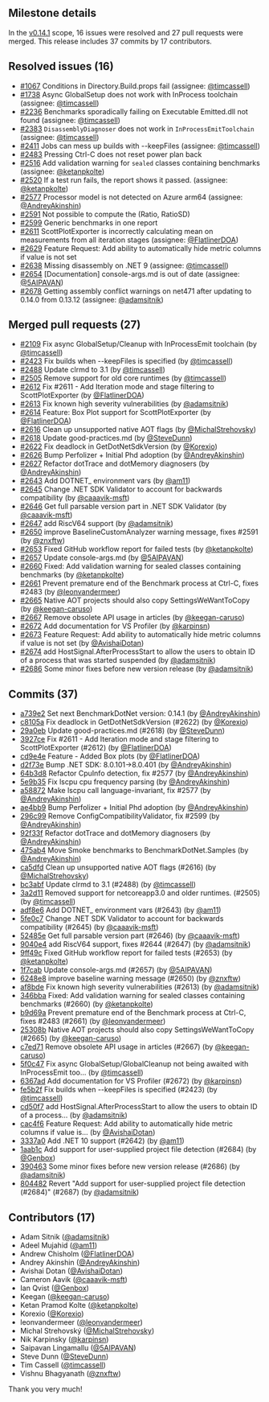 ## Milestone details

In the [v0.14.1](https://github.com/dotnet/BenchmarkDotNet/issues?q=milestone:v0.14.1) scope, 
16 issues were resolved and 27 pull requests were merged.
This release includes 37 commits by 17 contributors.

## Resolved issues (16)

* [#1067](https://github.com/dotnet/BenchmarkDotNet/issues/1067) Conditions in Directory.Build.props fail (assignee: [@timcassell](https://github.com/timcassell))
* [#1738](https://github.com/dotnet/BenchmarkDotNet/issues/1738) Async GlobalSetup does not work with InProcess toolchain (assignee: [@timcassell](https://github.com/timcassell))
* [#2236](https://github.com/dotnet/BenchmarkDotNet/issues/2236) Benchmarks sporadically failing on Executable <GUID>Emitted.dll not found (assignee: [@timcassell](https://github.com/timcassell))
* [#2383](https://github.com/dotnet/BenchmarkDotNet/issues/2383) `DisassemblyDiagnoser` does not work in `InProcessEmitToolchain` (assignee: [@timcassell](https://github.com/timcassell))
* [#2411](https://github.com/dotnet/BenchmarkDotNet/issues/2411) Jobs can mess up builds with --keepFiles (assignee: [@timcassell](https://github.com/timcassell))
* [#2483](https://github.com/dotnet/BenchmarkDotNet/issues/2483) Pressing Ctrl-C does not reset power plan back
* [#2516](https://github.com/dotnet/BenchmarkDotNet/issues/2516) Add validation warning for `sealed` classes containing benchmarks (assignee: [@ketanpkolte](https://github.com/ketanpkolte))
* [#2520](https://github.com/dotnet/BenchmarkDotNet/issues/2520) If a test run fails, the report shows it passed. (assignee: [@ketanpkolte](https://github.com/ketanpkolte))
* [#2577](https://github.com/dotnet/BenchmarkDotNet/issues/2577) Processor model is not detected on Azure arm64 (assignee: [@AndreyAkinshin](https://github.com/AndreyAkinshin))
* [#2591](https://github.com/dotnet/BenchmarkDotNet/issues/2591) Not possible to compute the (Ratio, RatioSD)
* [#2599](https://github.com/dotnet/BenchmarkDotNet/issues/2599) Generic benchmarks in one report
* [#2611](https://github.com/dotnet/BenchmarkDotNet/issues/2611) ScottPlotExporter is incorrectly calculating mean on measurements from all iteration stages (assignee: [@FlatlinerDOA](https://github.com/FlatlinerDOA))
* [#2629](https://github.com/dotnet/BenchmarkDotNet/issues/2629) Feature Request: Add ability to automatically hide metric columns if value is not set
* [#2638](https://github.com/dotnet/BenchmarkDotNet/issues/2638) Missing disassembly on .NET 9 (assignee: [@timcassell](https://github.com/timcassell))
* [#2654](https://github.com/dotnet/BenchmarkDotNet/issues/2654) [Documentation] console-args.md is out of date (assignee: [@5AIPAVAN](https://github.com/5AIPAVAN))
* [#2678](https://github.com/dotnet/BenchmarkDotNet/issues/2678) Getting assembly conflict warnings on net471 after updating to 0.14.0 from 0.13.12 (assignee: [@adamsitnik](https://github.com/adamsitnik))

## Merged pull requests (27)

* [#2109](https://github.com/dotnet/BenchmarkDotNet/pull/2109) Fix async GlobalSetup/Cleanup with InProcessEmit toolchain (by [@timcassell](https://github.com/timcassell))
* [#2423](https://github.com/dotnet/BenchmarkDotNet/pull/2423) Fix builds when --keepFiles is specified (by [@timcassell](https://github.com/timcassell))
* [#2488](https://github.com/dotnet/BenchmarkDotNet/pull/2488) Update clrmd to 3.1 (by [@timcassell](https://github.com/timcassell))
* [#2505](https://github.com/dotnet/BenchmarkDotNet/pull/2505) Remove support for old core runtimes (by [@timcassell](https://github.com/timcassell))
* [#2612](https://github.com/dotnet/BenchmarkDotNet/pull/2612) Fix #2611 - Add Iteration mode and stage filtering to ScottPlotExporter (by [@FlatlinerDOA](https://github.com/FlatlinerDOA))
* [#2613](https://github.com/dotnet/BenchmarkDotNet/pull/2613) Fix known high severity vulnerabilities (by [@adamsitnik](https://github.com/adamsitnik))
* [#2614](https://github.com/dotnet/BenchmarkDotNet/pull/2614) Feature: Box Plot support for ScottPlotExporter (by [@FlatlinerDOA](https://github.com/FlatlinerDOA))
* [#2616](https://github.com/dotnet/BenchmarkDotNet/pull/2616) Clean up unsupported native AOT flags (by [@MichalStrehovsky](https://github.com/MichalStrehovsky))
* [#2618](https://github.com/dotnet/BenchmarkDotNet/pull/2618) Update good-practices.md (by [@SteveDunn](https://github.com/SteveDunn))
* [#2622](https://github.com/dotnet/BenchmarkDotNet/pull/2622) Fix deadlock in GetDotNetSdkVersion (by [@Korexio](https://github.com/Korexio))
* [#2626](https://github.com/dotnet/BenchmarkDotNet/pull/2626) Bump Perfolizer + Initial Phd adoption (by [@AndreyAkinshin](https://github.com/AndreyAkinshin))
* [#2627](https://github.com/dotnet/BenchmarkDotNet/pull/2627) Refactor dotTrace and dotMemory diagnosers (by [@AndreyAkinshin](https://github.com/AndreyAkinshin))
* [#2643](https://github.com/dotnet/BenchmarkDotNet/pull/2643) Add DOTNET_ environment vars (by [@am11](https://github.com/am11))
* [#2645](https://github.com/dotnet/BenchmarkDotNet/pull/2645) Change .NET SDK Validator to account for backwards compatibility (by [@caaavik-msft](https://github.com/caaavik-msft))
* [#2646](https://github.com/dotnet/BenchmarkDotNet/pull/2646) Get full parsable version part in .NET SDK Validator (by [@caaavik-msft](https://github.com/caaavik-msft))
* [#2647](https://github.com/dotnet/BenchmarkDotNet/pull/2647) add RiscV64 support (by [@adamsitnik](https://github.com/adamsitnik))
* [#2650](https://github.com/dotnet/BenchmarkDotNet/pull/2650) improve BaselineCustomAnalyzer warning message, fixes #2591 (by [@znxftw](https://github.com/znxftw))
* [#2653](https://github.com/dotnet/BenchmarkDotNet/pull/2653) Fixed GitHub workflow report for failed tests (by [@ketanpkolte](https://github.com/ketanpkolte))
* [#2657](https://github.com/dotnet/BenchmarkDotNet/pull/2657) Update console-args.md (by [@5AIPAVAN](https://github.com/5AIPAVAN))
* [#2660](https://github.com/dotnet/BenchmarkDotNet/pull/2660) Fixed: Add validation warning for sealed classes containing benchmarks (by [@ketanpkolte](https://github.com/ketanpkolte))
* [#2661](https://github.com/dotnet/BenchmarkDotNet/pull/2661) Prevent premature end of the Benchmark process at Ctrl-C, fixes #2483 (by [@leonvandermeer](https://github.com/leonvandermeer))
* [#2665](https://github.com/dotnet/BenchmarkDotNet/pull/2665) Native AOT projects should also copy SettingsWeWantToCopy (by [@keegan-caruso](https://github.com/keegan-caruso))
* [#2667](https://github.com/dotnet/BenchmarkDotNet/pull/2667) Remove obsolete API usage in articles (by [@keegan-caruso](https://github.com/keegan-caruso))
* [#2672](https://github.com/dotnet/BenchmarkDotNet/pull/2672) Add documentation for VS Profiler (by [@karpinsn](https://github.com/karpinsn))
* [#2673](https://github.com/dotnet/BenchmarkDotNet/pull/2673) Feature Request: Add ability to automatically hide metric columns if value is not set (by [@AvishaiDotan](https://github.com/AvishaiDotan))
* [#2674](https://github.com/dotnet/BenchmarkDotNet/pull/2674) add HostSignal.AfterProcessStart to allow the users to obtain ID of a process that was started suspended (by [@adamsitnik](https://github.com/adamsitnik))
* [#2686](https://github.com/dotnet/BenchmarkDotNet/pull/2686) Some minor fixes before new version release (by [@adamsitnik](https://github.com/adamsitnik))

## Commits (37)

* [a739e2](https://github.com/dotnet/BenchmarkDotNet/commit/a739e2cc9a9626b17a85e0fbe7d016282948cad1) Set next BenchmarkDotNet version: 0.14.1 (by [@AndreyAkinshin](https://github.com/AndreyAkinshin))
* [c8105a](https://github.com/dotnet/BenchmarkDotNet/commit/c8105aab564dac2b5c132b6f1d4bf956ee52198c) Fix deadlock in GetDotNetSdkVersion (#2622) (by [@Korexio](https://github.com/Korexio))
* [29a0eb](https://github.com/dotnet/BenchmarkDotNet/commit/29a0ebb25865fbe8ad19923545a409e4bc552e66) Update good-practices.md (#2618) (by [@SteveDunn](https://github.com/SteveDunn))
* [3927ce](https://github.com/dotnet/BenchmarkDotNet/commit/3927ce7b5b77f76fb940fb7e801f189d280c768c) Fix #2611 - Add Iteration mode and stage filtering to ScottPlotExporter (#2612) (by [@FlatlinerDOA](https://github.com/FlatlinerDOA))
* [cd9e4e](https://github.com/dotnet/BenchmarkDotNet/commit/cd9e4e93c3945cffcd9aeb59c01b2dfaee072292) Feature - Added Box plots (by [@FlatlinerDOA](https://github.com/FlatlinerDOA))
* [d2f73e](https://github.com/dotnet/BenchmarkDotNet/commit/d2f73e8a6556c8f07b13e3682dc39911b90f6be0) Bump .NET SDK: 8.0.101->8.0.401 (by [@AndreyAkinshin](https://github.com/AndreyAkinshin))
* [64b3d8](https://github.com/dotnet/BenchmarkDotNet/commit/64b3d85222f6f7b5b8eccf81c6629e7f48a9b7f5) Refactor CpuInfo detection, fix #2577 (by [@AndreyAkinshin](https://github.com/AndreyAkinshin))
* [5e9b35](https://github.com/dotnet/BenchmarkDotNet/commit/5e9b35abeda9c6cc254eb989902a54ba9d4c1027) Fix lscpu cpu frequency parsing (by [@AndreyAkinshin](https://github.com/AndreyAkinshin))
* [a58872](https://github.com/dotnet/BenchmarkDotNet/commit/a58872b82739b14935217adfa25db209d4419f4f) Make lscpu call language-invariant, fix #2577 (by [@AndreyAkinshin](https://github.com/AndreyAkinshin))
* [ae4bb9](https://github.com/dotnet/BenchmarkDotNet/commit/ae4bb9ba1b9363f6f0af33bd02a0c96dcd25101c) Bump Perfolizer + Initial Phd adoption (by [@AndreyAkinshin](https://github.com/AndreyAkinshin))
* [296c99](https://github.com/dotnet/BenchmarkDotNet/commit/296c9962c131ff116527f7e6688fdd0bd8493734) Remove ConfigCompatibilityValidator, fix #2599 (by [@AndreyAkinshin](https://github.com/AndreyAkinshin))
* [92f33f](https://github.com/dotnet/BenchmarkDotNet/commit/92f33f21cb4030d66532b10cf44d878353f97197) Refactor dotTrace and dotMemory diagnosers (by [@AndreyAkinshin](https://github.com/AndreyAkinshin))
* [475ab4](https://github.com/dotnet/BenchmarkDotNet/commit/475ab4518c16e10687bc0ad502b981a6994bb674) Move Smoke benchmarks to BenchmarkDotNet.Samples (by [@AndreyAkinshin](https://github.com/AndreyAkinshin))
* [ca5dfd](https://github.com/dotnet/BenchmarkDotNet/commit/ca5dfdf106affb0922f5b8002a67272a27d3fd03) Clean up unsupported native AOT flags (#2616) (by [@MichalStrehovsky](https://github.com/MichalStrehovsky))
* [bc3abf](https://github.com/dotnet/BenchmarkDotNet/commit/bc3abf9e69f7c1c7a3a058d2945d5c2db86dd262) ﻿Update clrmd to 3.1 (#2488) (by [@timcassell](https://github.com/timcassell))
* [3a2d11](https://github.com/dotnet/BenchmarkDotNet/commit/3a2d115ace6dc7a68a3c00a001243e098e3e4229) ﻿Removed support for netcoreapp3.0 and older runtimes. (#2505) (by [@timcassell](https://github.com/timcassell))
* [adf8e6](https://github.com/dotnet/BenchmarkDotNet/commit/adf8e6d3e2ee2c7289622c7c269ce42a8a16ad3b) Add DOTNET_ environment vars (#2643) (by [@am11](https://github.com/am11))
* [5fe0c7](https://github.com/dotnet/BenchmarkDotNet/commit/5fe0c78539fe5664477649e6e3adc7cb4e97df5f) Change .NET SDK Validator to account for backwards compatibility (#2645) (by [@caaavik-msft](https://github.com/caaavik-msft))
* [52485e](https://github.com/dotnet/BenchmarkDotNet/commit/52485ecf56dc6933691b368d8645dea947b38eb2) Get full parsable version part (#2646) (by [@caaavik-msft](https://github.com/caaavik-msft))
* [9040e4](https://github.com/dotnet/BenchmarkDotNet/commit/9040e40187f2bbecea4aec724f995fde378f608b) add RiscV64 support, fixes #2644 (#2647) (by [@adamsitnik](https://github.com/adamsitnik))
* [9ff49c](https://github.com/dotnet/BenchmarkDotNet/commit/9ff49c679575b25079ad6bead72cb73d0e2bf8f5) Fixed GitHub workflow report for failed tests (#2653) (by [@ketanpkolte](https://github.com/ketanpkolte))
* [1f7cab](https://github.com/dotnet/BenchmarkDotNet/commit/1f7cab13fc0f09d27f6311eee17b6a1cfed48374) Update console-args.md (#2657) (by [@5AIPAVAN](https://github.com/5AIPAVAN))
* [6248e8](https://github.com/dotnet/BenchmarkDotNet/commit/6248e85435eba393ef26c11bf4fa7bd0795925be) improve baseline warning message (#2650) (by [@znxftw](https://github.com/znxftw))
* [af8bde](https://github.com/dotnet/BenchmarkDotNet/commit/af8bde44bc1b108444bdea9ee61c2975b3a2dffd) Fix known high severity vulnerabilities (#2613) (by [@adamsitnik](https://github.com/adamsitnik))
* [346bba](https://github.com/dotnet/BenchmarkDotNet/commit/346bbab62a508fbce8179965ba05452e7a361367) Fixed: Add validation warning for sealed classes containing benchmarks (#2660) (by [@ketanpkolte](https://github.com/ketanpkolte))
* [b9d69a](https://github.com/dotnet/BenchmarkDotNet/commit/b9d69a439382aecab4f87f3ecec232bd5f907ace) Prevent premature end of the Benchmark process at Ctrl-C, fixes #2483 (#2661) (by [@leonvandermeer](https://github.com/leonvandermeer))
* [25308b](https://github.com/dotnet/BenchmarkDotNet/commit/25308bfc1d3d53782a1a1cfbe974ce5e22bd474e) Native AOT projects should also copy SettingsWeWantToCopy (#2665) (by [@keegan-caruso](https://github.com/keegan-caruso))
* [c7ed71](https://github.com/dotnet/BenchmarkDotNet/commit/c7ed714a34a4de04f7320b6d971a51b04545bb1c) Remove obsolete API usage in articles (#2667) (by [@keegan-caruso](https://github.com/keegan-caruso))
* [5f0c47](https://github.com/dotnet/BenchmarkDotNet/commit/5f0c47bfd15700e63f47870742282d417258c988) ﻿Fix async GlobalSetup/GlobalCleanup not being awaited with InProcessEmit too... (by [@timcassell](https://github.com/timcassell))
* [6367ad](https://github.com/dotnet/BenchmarkDotNet/commit/6367ad84177e51a11e93f93237ab1e13b673f55f) Add documentation for VS Profiler (#2672) (by [@karpinsn](https://github.com/karpinsn))
* [fe5b2f](https://github.com/dotnet/BenchmarkDotNet/commit/fe5b2f5ba6a4ef6e554579043b770be219391a43) Fix builds when --keepFiles is specified (#2423) (by [@timcassell](https://github.com/timcassell))
* [cd50f7](https://github.com/dotnet/BenchmarkDotNet/commit/cd50f7b77139882eba179e96bf6e3afa334aa5fb) add HostSignal.AfterProcessStart to allow the users to obtain ID of a process... (by [@adamsitnik](https://github.com/adamsitnik))
* [cac4f6](https://github.com/dotnet/BenchmarkDotNet/commit/cac4f6e7342eb28e73f59d21ca87f48cfce7b6ba) Feature Request: Add ability to automatically hide metric columns if value is... (by [@AvishaiDotan](https://github.com/AvishaiDotan))
* [3337a0](https://github.com/dotnet/BenchmarkDotNet/commit/3337a0936c7f44503aa740a9c53e7594fe264967) Add .NET 10 support (#2642) (by [@am11](https://github.com/am11))
* [1aab1c](https://github.com/dotnet/BenchmarkDotNet/commit/1aab1c0d7e8398a5e7bb3649f45a5ecab1c8a76f) Add support for user-supplied project file detection (#2684) (by [@Genbox](https://github.com/Genbox))
* [390463](https://github.com/dotnet/BenchmarkDotNet/commit/390463172e86d56a09495ec717d78921082c7394) Some minor fixes before new version release (#2686) (by [@adamsitnik](https://github.com/adamsitnik))
* [804482](https://github.com/dotnet/BenchmarkDotNet/commit/804482dea148cceaacef0ae341f09d872e640b37) Revert "Add support for user-supplied project file detection (#2684)" (#2687) (by [@adamsitnik](https://github.com/adamsitnik))

## Contributors (17)

* Adam Sitnik ([@adamsitnik](https://github.com/adamsitnik))
* Adeel Mujahid ([@am11](https://github.com/am11))
* Andrew Chisholm ([@FlatlinerDOA](https://github.com/FlatlinerDOA))
* Andrey Akinshin ([@AndreyAkinshin](https://github.com/AndreyAkinshin))
* Avishai Dotan ([@AvishaiDotan](https://github.com/AvishaiDotan))
* Cameron Aavik ([@caaavik-msft](https://github.com/caaavik-msft))
* Ian Qvist ([@Genbox](https://github.com/Genbox))
* Keegan ([@keegan-caruso](https://github.com/keegan-caruso))
* Ketan Pramod Kolte  ([@ketanpkolte](https://github.com/ketanpkolte))
* Korexio ([@Korexio](https://github.com/Korexio))
* leonvandermeer ([@leonvandermeer](https://github.com/leonvandermeer))
* Michal Strehovský ([@MichalStrehovsky](https://github.com/MichalStrehovsky))
* Nik Karpinsky ([@karpinsn](https://github.com/karpinsn))
* Saipavan Lingamallu ([@5AIPAVAN](https://github.com/5AIPAVAN))
* Steve Dunn ([@SteveDunn](https://github.com/SteveDunn))
* Tim Cassell ([@timcassell](https://github.com/timcassell))
* Vishnu Bhagyanath ([@znxftw](https://github.com/znxftw))

Thank you very much!

